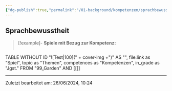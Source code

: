 ```yaml
---
{"dg-publish":true,"permalink":"/01-background/kompetenzen/sprachbewusstheit/","tags":["competence"],"noteIcon":"1"}
---
```


## Sprachbewusstheit


>[!example]- **Spiele mit Bezug zur Kompetenz:**
>```dataview
TABLE WITHOUT ID "![Test|100](" + cover-img +")" AS "", file.link as "Spiel",  topic as "Themen", competences as "Kompetenzen", in_grade as "Jgst."
FROM "99_Garden" AND [[]]


---
Zuletzt bearbeitet am: 26/06/2024, 10:24